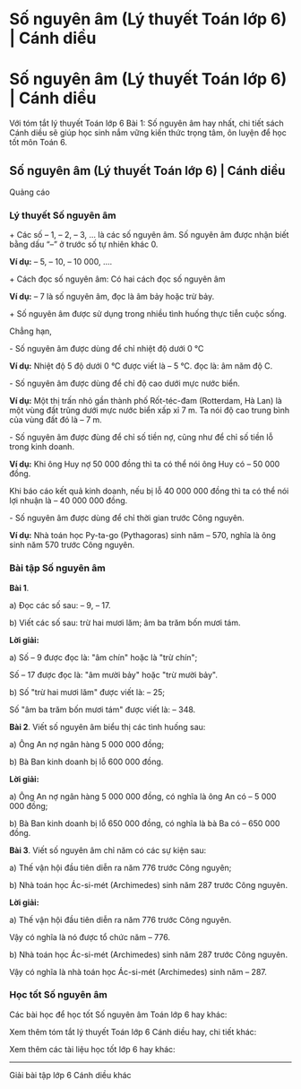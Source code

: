# Số nguyên âm (Lý thuyết Toán lớp 6) | Cánh diều

# Số nguyên âm (Lý thuyết Toán lớp 6) | Cánh diều

Với tóm tắt lý thuyết Toán lớp 6 Bài 1: Số nguyên âm hay nhất, chi tiết sách Cánh diều sẽ giúp học sinh nắm vững kiến thức trọng tâm, ôn luyện để học tốt môn Toán 6.

## Số nguyên âm (Lý thuyết Toán lớp 6) | Cánh diều

Quảng cáo

### **Lý thuyết Số nguyên âm**

\+ Các số – 1, – 2, – 3, ... là các số nguyên âm. Số nguyên âm được nhận biết bằng dấu “–” ở trước số tự nhiên khác 0.

**Ví dụ:** – 5, – 10, – 10 000, ….

\+ Cách đọc số nguyên âm: Có hai cách đọc số nguyên âm

**Ví dụ:** – 7 là số nguyên âm, đọc là âm bảy hoặc trừ bảy. 

\+ Số nguyên âm được sử dụng trong nhiều tình huống thực tiễn cuộc sống. 

Chẳng hạn, 

\- Số nguyên âm được dùng để chỉ nhiệt độ dưới 0 °C

**Ví dụ:** Nhiệt độ 5 độ dưới 0 °C được viết là – 5 °C. đọc là: âm năm độ C.

\- Số nguyên âm được dùng để chỉ độ cao dưới mực nước biển.

**Ví dụ:** Một thị trấn nhỏ gần thành phố Rốt-téc-đam (Rotterdam, Hà Lan) là một vùng đất trũng dưới mực nước biển xấp xỉ 7 m. Ta nói độ cao trung bình của vùng đất đó là – 7 m. 

\- Số nguyên âm được đùng để chỉ số tiền nợ, cũng như để chỉ số tiền lỗ trong kinh doanh.

**Ví dụ:** Khi ông Huy nợ 50 000 đồng thì ta có thể nói ông Huy có – 50 000 đồng.

Khi báo cáo kết quả kinh doanh, nếu bị lỗ 40 000 000 đồng thì ta có thể nói lợi nhuận là – 40 000 000 đồng.

\- Số nguyên âm được dùng để chỉ thời gian trước Công nguyên.

**Ví dụ:** Nhà toán học Py-ta-go (Pythagoras) sinh năm – 570, nghĩa là ông sinh năm 570 trước Công nguyên.

### **Bài tập Số nguyên âm**

**Bài 1**. 

a) Đọc các số sau: – 9, – 17.

b) Viết các số sau: trừ hai mươi lăm; âm ba trăm bốn mươi tám.

**Lời giải:**

a) Số – 9 được đọc là: "âm chín" hoặc là "trừ chín";

Số – 17 được đọc là: "âm mười bảy" hoặc "trừ mười bảy".

b) Số "trừ hai mươi lăm" được viết là: – 25;

Số "âm ba trăm bốn mươi tám" được viết là: – 348. 

**Bài 2**. Viết số nguyên âm biểu thị các tình huống sau:

a) Ông An nợ ngân hàng 5 000 000 đồng;

b) Bà Ban kinh doanh bị lỗ 600 000 đồng.

**Lời giải:**

a) Ông An nợ ngân hàng 5 000 000 đồng, có nghĩa là ông An có – 5 000 000 đồng;

b) Bà Ban kinh doanh bị lỗ 650 000 đồng, có nghĩa là bà Ba có – 650 000 đồng.

**Bài 3**. Viết số nguyên âm chỉ năm có các sự kiện sau:

a) Thế vận hội đầu tiên diễn ra năm 776 trước Công nguyên;

b) Nhà toán học Ác-si-mét (Archimedes) sinh năm 287 trước Công nguyên.

**Lời giải:**

a) Thế vận hội đầu tiên diễn ra năm 776 trước Công nguyên.

Vậy có nghĩa là nó được tổ chức năm – 776.

b) Nhà toán học Ác-si-mét (Archimedes) sinh năm 287 trước Công nguyên.

Vậy có nghĩa là nhà toán học Ác-si-mét (Archimedes) sinh năm – 287.

### **Học tốt Số nguyên âm**

Các bài học để học tốt Số nguyên âm Toán lớp 6 hay khác:

Xem thêm tóm tắt lý thuyết Toán lớp 6 Cánh diều hay, chi tiết khác:

Xem thêm các tài liệu học tốt lớp 6 hay khác:

* * *

Giải bài tập lớp 6 Cánh diều khác
